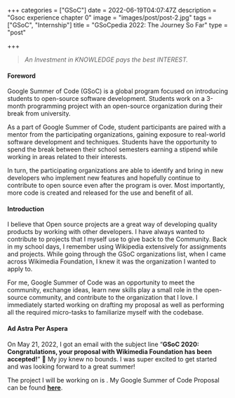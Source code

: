 +++
categories = ["GSoC"]
date = 2022-06-19T04:07:47Z
description = "Gsoc experience chapter 0"
image = "images/post/post-2.jpg"
tags = ["GSoC", "Internship"]
title = "GSoCpedia 2022: The Journey So Far"
type = "post"

+++
> _An Investment in KNOWLEDGE pays the best INTEREST._

#### Foreword

Google Summer of Code (GSoC) is a global program focused on introducing students to open-source software development. Students work on a 3-month programming project with an open-source organization during their break from university.

As a part of Google Summer of Code, student participants are paired with a mentor from the participating organizations, gaining exposure to real-world software development and techniques. Students have the opportunity to spend the break between their school semesters earning a stipend while working in areas related to their interests.

In turn, the participating organizations are able to identify and bring in new developers who implement new features and hopefully continue to contribute to open source even after the program is over. Most importantly, more code is created and released for the use and benefit of all.

#### Introduction

I believe that Open source projects are a great way of developing quality products by working with other developers. I have always wanted to contribute to projects that I myself use to give back to the Community. Back in my school days, I remember using Wikipedia extensively for assignments and projects. While going through the GSoC organizations list, when I came across Wikimedia Foundation, I knew it was the organization I wanted to apply to.

For me, Google Summer of Code was an opportunity to meet the community, exchange ideas, learn new skills play a small role in the open-source community, and contribute to the organization that I love. I immediately started working on drafting my proposal as well as performing all the required micro-tasks to familiarize myself with the codebase.

#### Ad Astra Per Aspera

On May 21, 2022, I got an email with the subject line “**GSoC 2020: Congratulations, your proposal with Wikimedia Foundation has been accepted!**” 🎉 My joy knew no bounds. I was super excited to get started and was looking forward to a great summer!

The project I will be working on is . My Google Summer of Code Proposal can be found [**here**](https://phabricator.wikimedia.org/T248868).